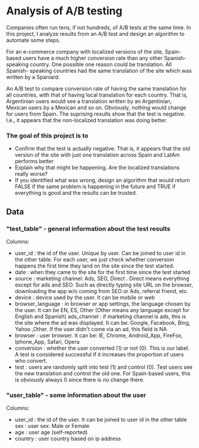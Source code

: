 # Analysis of A/B testing

Companies often run tens, if not hundreds, of A/B tests at the same time. 
In this project, I analyze results from an A/B test and design an algorithm to automate some steps.

For an e-commerce company with localized versions of the site, Spain-based users have a much higher conversion rate than any other Spanish-speaking country. One possible one reason could be translation. All Spanish- speaking countries had the same translation of the site which was written by a Spaniard. 

An A/B test to compare conversion rate of having the same translation for all countries, with that of having local translation for each country. That is, Argentinian users would see a translation written by an Argentinian, Mexican users by a Mexican and so on. Obviously, nothing would change for users from Spain.
The suprising results show that the test is negative. I.e., it appears that the non-localized translation was doing better.

### The goal of this project is to
* Confirm that the test is actually negative. That is, it appears that the old version of the site with just one translation across Spain and LatAm performs better
* Explain why that might be happening. Are the localized translations really worse?
* If you identified what was wrong, design an algorithm that would return FALSE if the same problem is happening in the future and TRUE if everything is good and the results can be trusted.

## Data

###  "test_table" - general information about the test results

Columns:
* user_id : the id of the user. Unique by user. Can be joined to user id in the other table. For each user, we just check whether conversion happens the first time they land on the site since the test started.
* date : when they came to the site for the first time since the test started
* source : marketing channel: Ads, SEO, Direct . Direct means everything except for ads and SEO. Such as directly typing site URL on the browser, downloading the app w/o coming from SEO or Ads, referral friend, etc.
* device : device used by the user. It can be mobile or web
* browser_language : in browser or app settings, the language chosen by the user. It can be EN, ES, Other (Other means any language except for English and Spanish) ads_channel : if marketing channel is ads, this is the site where the ad was displayed. It can be: Google, Facebook, Bing, Yahoo ,Other. If the user didn't come via an ad, this field is NA
* browser : user browser. It can be: IE, Chrome, Android_App, FireFox, Iphone_App, Safari, Opera
* conversion : whether the user converted (1) or not (0). This is our label. A test is considered successful if it increases the proportion of users who convert.
* test : users are randomly split into test (1) and control (0). Test users see the new translation and control the old one. For Spain-based users, this is obviously always 0 since there is no change there.

###  "user_table" - some information about the user

Columns:
* user_id : the id of the user. It can be joined to user id in the other table sex : user sex: Male or Female
* age : user age (self-reported)
* country : user country based on ip address
